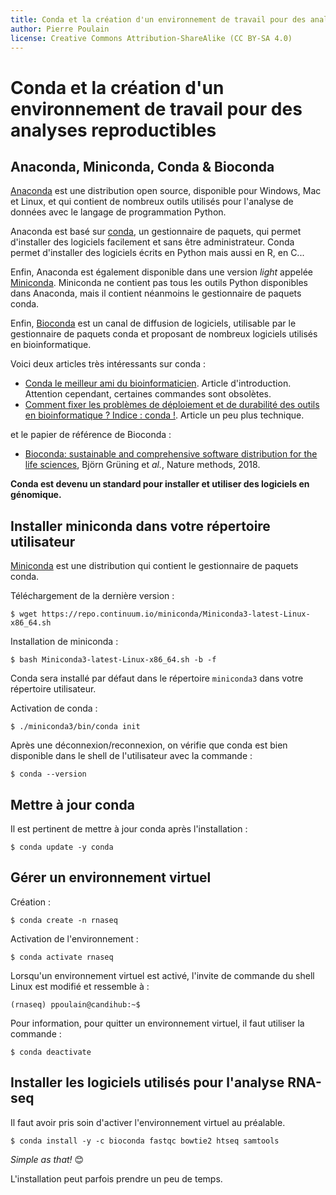 ```yaml
---
title: Conda et la création d'un environnement de travail pour des analyses reproductibles
author: Pierre Poulain
license: Creative Commons Attribution-ShareAlike (CC BY-SA 4.0)
---
```


# Conda et la création d'un environnement de travail pour des analyses reproductibles


## Anaconda, Miniconda, Conda & Bioconda

[Anaconda](https://www.anaconda.com/what-is-anaconda/) est une distribution open source, disponible pour Windows, Mac et Linux, et qui contient de nombreux outils utilisés pour l'analyse de données avec le langage de programmation Python.

Anaconda est basé sur [conda](https://conda.io/docs/), un gestionnaire de paquets, qui permet d'installer des logiciels facilement et sans être administrateur. Conda permet d'installer des logiciels écrits en Python mais aussi en R, en C...

Enfin, Anaconda est également disponible dans une version *light* appelée [Miniconda](https://conda.io/miniconda.html). Miniconda ne contient pas tous les outils Python disponibles dans Anaconda, mais il contient néanmoins le gestionnaire de paquets conda.

Enfin, [Bioconda](https://bioconda.github.io/) est un canal de diffusion de logiciels, utilisable par le gestionnaire de paquets conda et proposant de nombreux logiciels utilisés en bioinformatique.

Voici deux articles très intéressants sur conda :
 
- [Conda le meilleur ami du bioinformaticien](https://bioinfo-fr.net/conda-le-meilleur-ami-du-bioinformaticien). Article d'introduction. Attention cependant, certaines commandes sont obsolètes.
- [Comment fixer les problèmes de déploiement et de durabilité des outils en bioinformatique ? Indice : conda !](https://bioinfo-fr.net/comment-fixer-les-problemes-de-deploiement-et-de-durabilite-des-outils-en-bioinformatique). Article un peu plus technique.

et le papier de référence de Bioconda :

- [Bioconda: sustainable and comprehensive software distribution for the life sciences](https://www.nature.com/articles/s41592-018-0046-7), Björn Grüning et *al.*, Nature methods, 2018.


**Conda est devenu un standard pour installer et utiliser des logiciels en génomique.**


## Installer miniconda dans votre répertoire utilisateur

[Miniconda](https://conda.io/miniconda.html) est une distribution qui contient le gestionnaire de paquets conda.

Téléchargement de la dernière version :

```
$ wget https://repo.continuum.io/miniconda/Miniconda3-latest-Linux-x86_64.sh
```

Installation de miniconda :
```
$ bash Miniconda3-latest-Linux-x86_64.sh -b -f
```

Conda sera installé par défaut dans le répertoire `miniconda3` dans votre répertoire utilisateur.

Activation de conda :
```
$ ./miniconda3/bin/conda init
```


Après une déconnexion/reconnexion, on vérifie que conda est bien disponible dans le shell de l'utilisateur avec la commande :
```
$ conda --version
```

## Mettre à jour conda

Il est pertinent de mettre à jour conda après l'installation : 

```
$ conda update -y conda
```

## Gérer un environnement virtuel

Création :
```
$ conda create -n rnaseq
```

Activation de l'environnement :
```
$ conda activate rnaseq
```

Lorsqu'un environnement virtuel est activé, l'invite de commande du shell Linux est modifié et ressemble à :
```
(rnaseq) ppoulain@candihub:~$
```

Pour information, pour quitter un environnement virtuel, il faut utiliser la commande :
```
$ conda deactivate
```


## Installer les logiciels utilisés pour l'analyse RNA-seq

Il faut avoir pris soin d'activer l'environnement virtuel au préalable.

```
$ conda install -y -c bioconda fastqc bowtie2 htseq samtools
```

*Simple as that!* 😊

L'installation peut parfois prendre un peu de temps.
